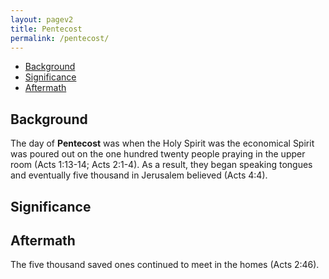 ```yaml
---
layout: pagev2
title: Pentecost
permalink: /pentecost/
---
```

- [Background](#background)
- [Significance](#significance)
- [Aftermath](#aftermath)

## Background

The day of **Pentecost** was when the Holy Spirit was the economical Spirit was poured out on the one hundred twenty people praying in the upper room (Acts 1:13-14; Acts 2:1-4). As a result, they began speaking tongues and eventually five thousand in Jerusalem believed (Acts 4:4).

## Significance

## Aftermath

The five thousand saved ones continued to meet in the homes (Acts 2:46).